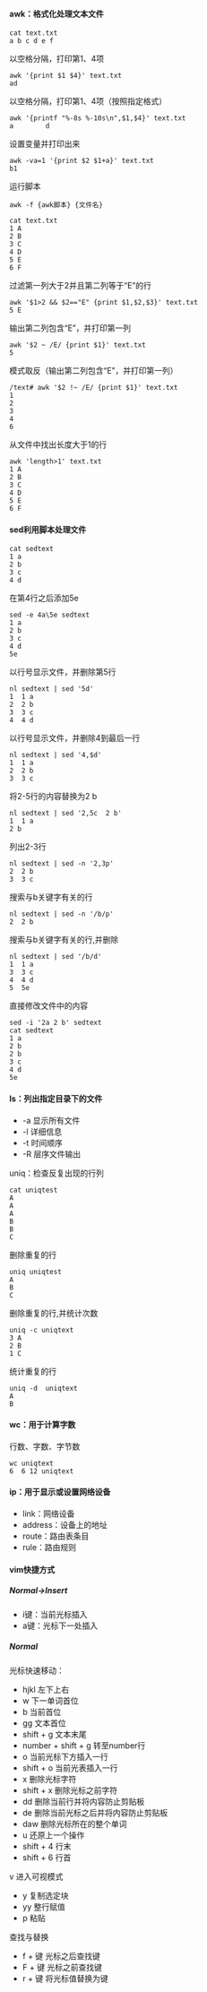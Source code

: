 #### awk：格式化处理文本文件

```shell
cat text.txt
a b c d e f 
```

以空格分隔，打印第1、4项

```shell
awk '{print $1 $4}' text.txt
ad 
```

以空格分隔，打印第1、4项（按照指定格式）

```shell
awk '{printf "%-8s %-10s\n",$1,$4}' text.txt
a        d                
```

设置变量并打印出来

```shell
awk -va=1 '{print $2 $1+a}' text.txt
b1 
```

运行脚本

```shell
awk -f {awk脚本} {文件名}
```

```shell
cat text.txt
1 A                                                                                       2 B                                                                                       3 C                                                                                       4 D                                                                                       5 E                                                                                       6 F  
```

过滤第一列大于2并且第二列等于“E”的行

```shell
awk '$1>2 && $2=="E" {print $1,$2,$3}' text.txt
5 E    
```

输出第二列包含“E”，并打印第一列

```shell
awk '$2 ~ /E/ {print $1}' text.txt
5       
```

模式取反（输出第二列包含“E”，并打印第一列）

```shell
/text# awk '$2 !~ /E/ {print $1}' text.txt
1                                                                                         2                                                                                         3                                                                                         4                                                                                         6 
```

从文件中找出长度大于1的行

```shell
awk 'length>1' text.txt
1 A                                                                                       2 B                                                                                       3 C                                                                                       4 D                                                                                       5 E                                                                                       6 F                                                                         
```

#### sed利用脚本处理文件

```shell
cat sedtext                                                                               1 a                                                                                       2 b                                                                                       3 c                                                                                       4 d                          
```

在第4行之后添加5e

```shell
sed -e 4a\5e sedtext                                                                     1 a                                                                                       2 b                                                                                       3 c                                                                                       4 d                                                                                       5e                     
```

以行号显示文件，并删除第5行

```shell
nl sedtext | sed '5d'                                                                     1  1 a                                                                                   2  2 b                                                                                   3  3 c                                                                                   4  4 d                
```

以行号显示文件，并删除4到最后一行

```shell
nl sedtext | sed '4,$d'                                                                 
1  1 a                                                                         
2  2 b                                                                               
3  3 c                
```

将2-5行的内容替换为2 b

```shell
nl sedtext | sed '2,5c  2 b'                                                             1  1 a                                                                                   2 b                         
```

列出2-3行

```shell
nl sedtext | sed -n '2,3p'                                                               2  2 b                                                                                   3  3 c                  
```

搜索与b关键字有关的行

```shell
nl sedtext | sed -n '/b/p'                                                               2  2 b                
```

搜索与b关键字有关的行,并删除

```shell
nl sedtext | sed '/b/d'                                                                   1  1 a                                                                                   3  3 c                                                                                   4  4 d                                                                                   5  5e                  
```

直接修改文件中的内容

```shell
sed -i '2a 2 b' sedtext                                                                   cat sedtext                                                                               1 a                                                                                       2 b                                                                                       2 b                                                                                       3 c                                                                                       4 d                                                                                       5e                                    
```

#### ls：列出指定目录下的文件

* -a 显示所有文件
* -l 详细信息
* -t 时间顺序
* -R 层序文件输出

uniq：检查反复出现的行列

```shell
cat uniqtest                                                                             A                                                                                          A                                                                                         A                                                                                          B                                                                                         B                                                                                          C                            
```

删除重复的行

```shell
uniq uniqtest
A
B
C
```

删除重复的行,并统计次数

```shell
uniq -c uniqtext                                                                         3 A                                                                                       2 B                                                                                       1 C  
```

统计重复的行

```shell
uniq -d  uniqtext                                                                         A                                                                                         B                               
```

#### wc：用于计算字数

行数、字数、字节数

```shell
wc uniqtext                                                                             
6  6 12 uniqtext          
```

#### ip：用于显示或设置网络设备

* link：网络设备
* address：设备上的地址
* route：路由表条目
* rule：路由规则

#### vim快捷方式

##### Normal->Insert

* i键：当前光标插入
* a键：光标下一处插入

##### Normal

光标快速移动：

* hjkl 左下上右
* w 下一单词首位
* b 当前首位
* gg 文本首位
* shift + g 文本末尾
* number + shift + g 转至number行
* o 当前光标下方插入一行
* shift + o 当前光表插入一行
* x 删除光标字符
* shift + x 删除光标之前字符
* dd 删除当前行并将内容防止剪贴板
* de 删除当前光标之后并将内容防止剪贴板
* daw 删除光标所在的整个单词
* u 还原上一个操作
* shift + 4 行末
* shift + 6 行首

v 进入可视模式

* y 复制选定块
* yy 整行赋值
* p 粘贴

查找与替换

* f + 键 光标之后查找键
* F + 键 光标之前查找键
* r + 键  将光标值替换为键
